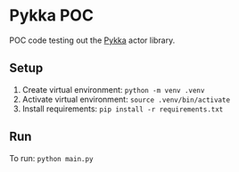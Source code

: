# Pykka POC

POC code testing out the [Pykka](https://pykka.readthedocs.io/en/stable/) actor library.

## Setup

1. Create virtual environment: `python -m venv .venv`
2. Activate virtual environment: `source .venv/bin/activate`
3. Install requirements: `pip install -r requirements.txt`

## Run

To run: `python main.py`
